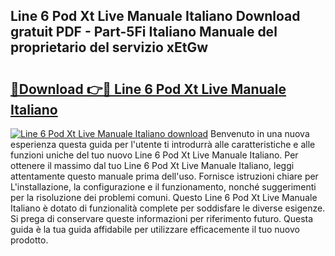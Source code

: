 ## Line 6 Pod Xt Live Manuale Italiano Download gratuit PDF - Part-5Fi Italiano Manuale del proprietario del servizio xEtGw

# <h2><a href="http://dfewcp.blite.top/?on=Line+6+Pod+Xt+Live+Manuale+Italiano">🔗Download 👉🔴 Line 6 Pod Xt Live Manuale Italiano</a></h2>

[![Line 6 Pod Xt Live Manuale Italiano download](https://i.imgur.com/lujVjoI.png)](http://dfewcp.blite.top/?on=Line+6+Pod+Xt+Live+Manuale+Italiano)
Benvenuto in una nuova esperienza questa guida per l'utente ti introdurrà alle caratteristiche e alle funzioni uniche del tuo nuovo Line 6 Pod Xt Live Manuale Italiano. Per ottenere il massimo dal tuo Line 6 Pod Xt Live Manuale Italiano, leggi attentamente questo manuale prima dell'uso. Fornisce istruzioni chiare per L'installazione, la configurazione e il funzionamento, nonché suggerimenti per la risoluzione dei problemi comuni. Questo Line 6 Pod Xt Live Manuale Italiano è dotato di funzionalità complete per soddisfare le diverse esigenze. Si prega di conservare queste informazioni per riferimento futuro. Questa guida è la tua guida affidabile per utilizzare efficacemente il tuo nuovo prodotto.
